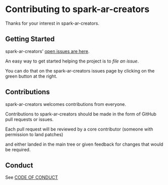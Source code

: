 # Contributing to spark-ar-creators

Thanks for your interest in spark-ar-creators.

## Getting Started

spark-ar-creators' [open issues are here](https://github.com/edoardottt/spark-ar-creators/issues).

An easy way to get started helping the project is to *file an issue*.

You can do that on the spark-ar-creators issues page by clicking on the green button at the right.  

## Contributions

spark-ar-creators welcomes contributions from everyone.

Contributions to spark-ar-creators should be made in the form of GitHub pull requests or issues.

Each pull request will be reviewed by a core contributor (someone with permission to land patches) 

and either landed in the main tree or given feedback for changes that would be required.

## Conduct

See [CODE OF CONDUCT](https://github.com/edoardottt/spark-ar-creators/blob/master/CODE_OF_CONDUCT.md)
